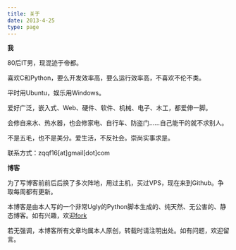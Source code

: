 ```yaml
---
title: 关于
date: 2013-4-25
type: page
---
```


**我**

80后IT男，现混迹于帝都。

喜欢C和Python，要么开发效率高，要么运行效率高，不喜欢不伦不类。

平时用Ubuntu，娱乐用Windows。

爱好广泛，嵌入式、Web、硬件、软件、机械、电子、木工，都爱伸一脚。

会修自来水、热水器，也会修家电、自行车、防盗门……自己能干的就不求别人。

不是五毛，也不是美分。爱生活，不反社会。崇尚实事求是。

联系方式：zqqf16[at]gmail[dot]com

**博客**

为了写博客前前后后换了多次阵地，用过主机，买过VPS，现在来到Github。争取每周都有更新。

本博客是由本人写的一个非常Ugly的Python脚本生成的、纯天然、无公害的、静态博客。如有兴趣，欢迎[fork](https://github.com/zqqf16/zqqf16.github.com)

若无强调，本博客所有文章均属本人原创，转载时请注明出处。如有问题，欢迎留言。
